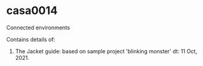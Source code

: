 # casa0014
Connected environments

Contains details of:
1. The Jacket guide: based on sample project 'blinking monster' dt: 11 Oct, 2021.
